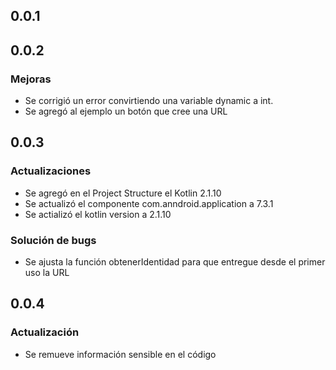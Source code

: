 ## 0.0.1


## 0.0.2
### Mejoras
- Se corrigió un error convirtiendo una variable dynamic a int.
- Se agregó al ejemplo un botón que cree una URL

## 0.0.3
### Actualizaciones
- Se agregó en el Project Structure el Kotlin 2.1.10 
- Se actualizó el componente com.anndroid.application a 7.3.1
- Se actializó el kotlin version a 2.1.10
### Solución de bugs
- Se ajusta la función obtenerIdentidad para que entregue desde el primer uso la URL

## 0.0.4
### Actualización
- Se remueve información sensible en el código